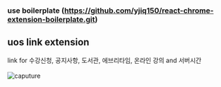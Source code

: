 ### use boilerplate (https://github.com/yjiq150/react-chrome-extension-boilerplate.git)
## uos link extension
link for 수강신청, 공지사항, 도서관, 에브리타임, 온라인 강의 and 서버시간<br><br>
![caputure](https://user-images.githubusercontent.com/47601603/154621263-e9e779ba-2274-491f-9c73-946162660659.PNG)



